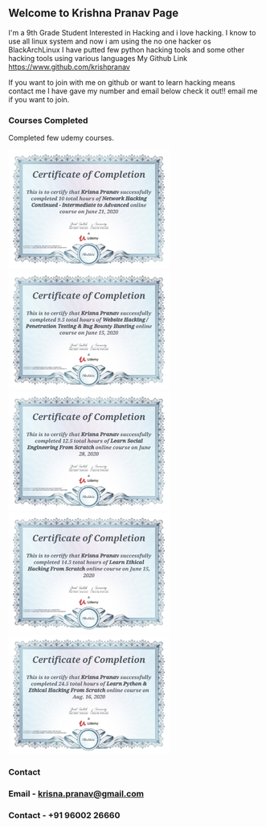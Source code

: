 ## Welcome to Krishna Pranav Page

I'm a 9th Grade Student Interested in Hacking and i love hacking.
I know to use all linux system and now i am using the no one hacker os BlackArchLinux
I have putted few python hacking tools and some other hacking tools using various languages 
My Github Link https://www.github.com/krishpranav

If you want to join with me on github or want to learn hacking means contact me 
I have gave my number and email below check it out!!
email me if you want to join.

### Courses Completed

Completed few udemy courses.

<img src="Images/pranavcertificate1.jpg" alt="drawing" width="320"/>
<img src="Images/pranavcertificate2.jpg" alt="drawing" width="320"/>
<img src="Images/pranavcertificate3.jpg" alt="drawing" width="320"/>
<img src="Images/pranavcertificate4.jpg" alt="drawing" width="320"/>
<img src="Images/pranavcertificate5.jpg" alt="drawing" width="320"/>


### Contact

### Email - krisna.pranav@gmail.com
### Contact - +91 96002 26660
